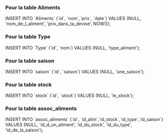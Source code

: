 <h3>Pour la table Aliments</h3>
<p>INSERT INTO `Aliments` (`id`, `nom`,`prix`, `date`) VALUES (NULL, 'nom_de_l_aliment', 'prix_dans_ta_devise', NOW());</p>

<h3>Pour la table Type</h3>
<p>INSERT INTO `Type` (`id`, `nom`) VALUES (NULL, 'type_aliment');</p>

<h3>Pour la table saison</h3>
<p>INSERT INTO `saison` (`id`, `saison`) VALUES (NULL, 'une_saison');</p>

<h3>Pour la table stock</h3>
<p>INSERT INTO `stock` (`id`, `stock`) VALUES (NULL, 'le_stock');</p>

<h3>Pour la table assoc_aliments</h3>
<p>INSERT INTO `assoc_aliments` (`id`, `id_alim`,`id_stock`,`id_type`,`id_saison`) VALUES (NULL, 'id_d_un_aliment', 'id_du_stock', 'id_du_type', 'id_de_la_saison');</p>
